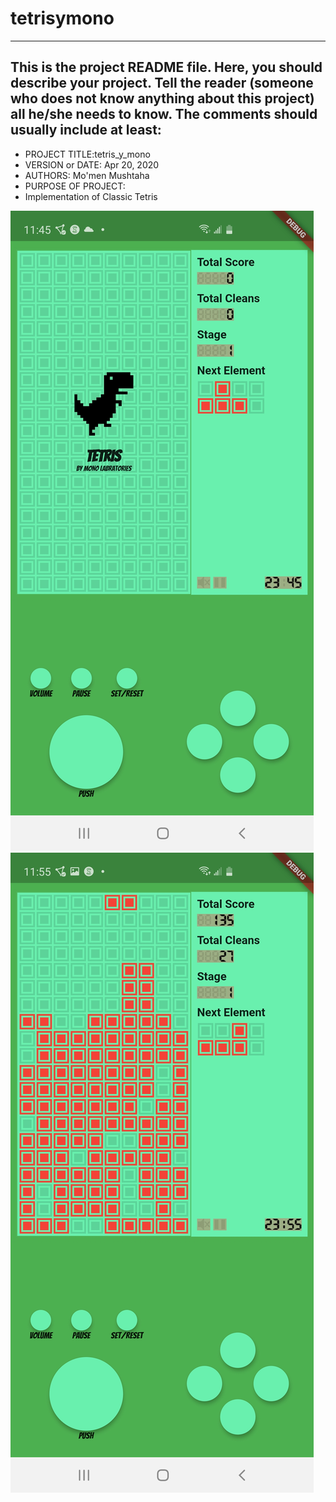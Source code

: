 # tetrisymono

------------------------------------------------------------------------
This is the project README file. Here, you should describe your project.
Tell the reader (someone who does not know anything about this project)
all he/she needs to know. The comments should usually include at least:
------------------------------------------------------------------------

* PROJECT TITLE:tetris_y_mono
* VERSION or DATE: Apr 20, 2020
* AUTHORS: Mo'men Mushtaha
* PURPOSE OF PROJECT:
* Implementation of Classic Tetris

![](Screenshot_20200425-234521.jpg)
![](Screenshot_20200425-235521.jpg)
